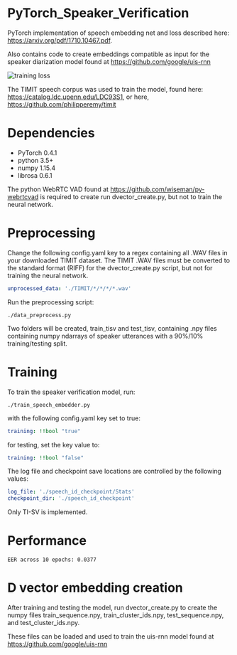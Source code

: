 # PyTorch_Speaker_Verification

PyTorch implementation of speech embedding net and loss described here: https://arxiv.org/pdf/1710.10467.pdf.

Also contains code to create embeddings compatible as input for the speaker diarization model found at https://github.com/google/uis-rnn

![training loss](https://github.com/HarryVolek/PyTorch_Speaker_Verification/blob/master/Results/Loss.png)

The TIMIT speech corpus was used to train the model, found here: https://catalog.ldc.upenn.edu/LDC93S1,
or here, https://github.com/philipperemy/timit

# Dependencies

* PyTorch 0.4.1
* python 3.5+
* numpy 1.15.4
* librosa 0.6.1

The python WebRTC VAD found at https://github.com/wiseman/py-webrtcvad is required to create run dvector_create.py, but not to train the neural network.

# Preprocessing

Change the following config.yaml key to a regex containing all .WAV files in your downloaded TIMIT dataset. The TIMIT .WAV files must be converted to the standard format (RIFF) for the dvector_create.py script, but not for training the neural network.
```yaml
unprocessed_data: './TIMIT/*/*/*/*.wav'
```
Run the preprocessing script:
```
./data_preprocess.py 
```
Two folders will be created, train_tisv and test_tisv, containing .npy files containing numpy ndarrays of speaker utterances with a 90%/10% training/testing split.

# Training

To train the speaker verification model, run:
```
./train_speech_embedder.py 
```
with the following config.yaml key set to true:
```yaml
training: !!bool "true"
```
for testing, set the key value to:
```yaml
training: !!bool "false"
```
The log file and checkpoint save locations are controlled by the following values:
```yaml
log_file: './speech_id_checkpoint/Stats'
checkpoint_dir: './speech_id_checkpoint'
```
Only TI-SV is implemented.

# Performance

```
EER across 10 epochs: 0.0377
```

# D vector embedding creation

After training and testing the model, run dvector_create.py to create the numpy files train_sequence.npy, train_cluster_ids.npy, test_sequence.npy, and test_cluster_ids.npy. 

These files can be loaded and used to train the uis-rnn model found at https://github.com/google/uis-rnn
